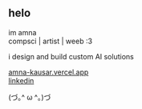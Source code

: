 ## helo
im amna <br>
compsci | artist | weeb :3  

i design and build custom AI solutions  

[amna-kausar.vercel.app](https://amna-kausar.vercel.app/)<br>
[linkedin](https://www.linkedin.com/in/amna-kausar/)

(づ｡^ ω ^｡)づ
